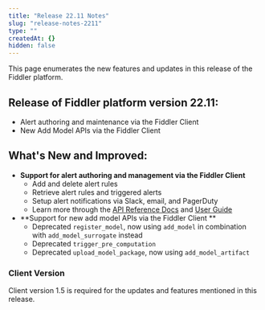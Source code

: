 ```yaml
---
title: "Release 22.11 Notes"
slug: "release-notes-2211"
type: ""
createdAt: {}
hidden: false
---
```

This page enumerates the new features and updates in this release of the Fiddler platform.

## Release of Fiddler platform version 22.11:

- Alert authoring and maintenance via the Fiddler Client
- New Add Model APIs via the Fiddler Client

## What's New and Improved:

- **Support for alert authoring and management via the Fiddler Client**
  - Add and delete alert rules
  - Retrieve alert rules and triggered alerts
  - Setup alert notifications via Slack, email, and PagerDuty
  - Learn more through the [API Reference Docs](https://docs.fiddler.ai/v1.5/reference/clientadd_alert_rule) and [User Guide](https://docs.fiddler.ai/v1.5/docs/alerts-client) 
- **Support for new add model APIs via the Fiddler Client **
  - Deprecated `register_model`, now using `add_model` in combination with `add_model_surrogate` instead
  - Deprecated `trigger_pre_computation`
  - Deprecated `upload_model_package`, now using `add_model_artifact`

### Client Version

Client version 1.5 is required for the updates and features mentioned in this release.